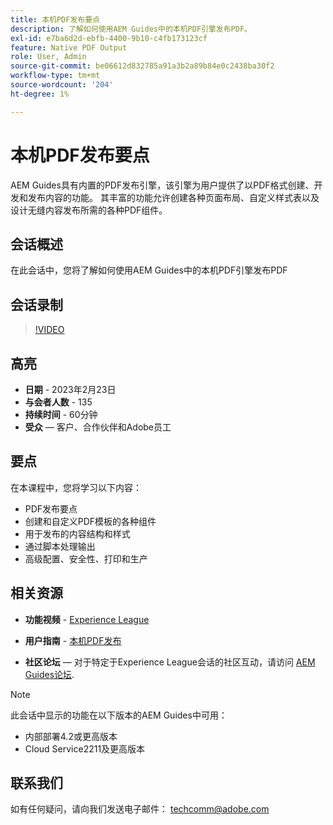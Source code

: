 ```yaml
---
title: 本机PDF发布要点
description: 了解如何使用AEM Guides中的本机PDF引擎发布PDF。
exl-id: e7ba6d2d-ebfb-4400-9b10-c4fb173123cf
feature: Native PDF Output
role: User, Admin
source-git-commit: be06612d832785a91a3b2a89b84e0c2438ba30f2
workflow-type: tm+mt
source-wordcount: '204'
ht-degree: 1%

---
```


# 本机PDF发布要点

AEM Guides具有内置的PDF发布引擎，该引擎为用户提供了以PDF格式创建、开发和发布内容的功能。 其丰富的功能允许创建各种页面布局、自定义样式表以及设计无缝内容发布所需的各种PDF组件。

## 会话概述

在此会话中，您将了解如何使用AEM Guides中的本机PDF引擎发布PDF

## 会话录制

>[!VIDEO](https://video.tv.adobe.com/v/3416076/native-pdf?quality=12&learn=on)

## 高亮

- **日期** - 2023年2月23日
- **与会者人数** - 135
- **持续时间** - 60分钟
- **受众**  — 客户、合作伙伴和Adobe员工

## 要点

在本课程中，您将学习以下内容：
- PDF发布要点
- 创建和自定义PDF模板的各种组件
- 用于发布的内容结构和样式
- 通过脚本处理输出
- 高级配置、安全性、打印和生产

## 相关资源

- **功能视频** -  [Experience League](https://experienceleague.adobe.com/docs/experience-manager-guides-learn/videos/advanced-user-guide/overview.html?lang=en)

- **用户指南** - [本机PDF发布](https://experienceleague.adobe.com/docs/experience-manager-guides-learn/tutorials/configuring/config-native-pdf-publish/pdf-template.html?lang=en)

- **社区论坛**  — 对于特定于Experience League会话的社区互动，请访问  [AEM Guides论坛](https://experienceleaguecommunities.adobe.com/t5/experience-manager-guides/bd-p/xml-documentation-discussions).

>[!NOTE]
>
> 此会话中显示的功能在以下版本的AEM Guides中可用：
> - 内部部署4.2或更高版本
> - Cloud Service2211及更高版本

## 联系我们

如有任何疑问，请向我们发送电子邮件： <techcomm@adobe.com>
